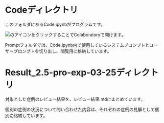 # Codeディレクトリ
このフォルダにあるCode.ipynbがプログラムです。

<img src ="https://github.com/Takumi173/JPMA2022TF1-1/assets/109738801/522a6fd7-b171-4ad3-8f56-e73a718a6542">のアイコンをクリックすることでColaboratoryで開けます。

Promptフォルダでは、Code.ipynb内で使用しているシステムプロンプトとユーザープロンプトを切り出し、閲覧用に格納しています。

# Result_2.5-pro-exp-03-25ディレクトリ
対象とした症例のレビュー結果を、レビュー結果.mdにまとめています。

個別の症例の状況について問い合わせた内容は、それぞれの症例の見解として個別に格納しています。
